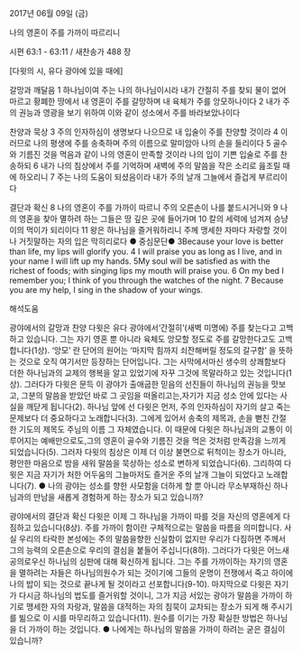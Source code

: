 2017년 06월 09일 (금)

나의 영혼이 주를 가까이 따르리니



시편 63:1 - 63:11 / 새찬송가 488 장


[다윗의 시, 유다 광야에 있을 때에]

갈망과 깨달음
1 하나님이여 주는 나의 하나님이시라 내가 간절히 주를 찾되 물이 없어 마르고 황폐한 땅에서 내 영혼이 주를 갈망하며 내 육체가 주를 앙모하나이다 2 내가 주의 권능과 영광을 보기 위하여 이와 같이 성소에서 주를 바라보았나이다

찬양과 묵상
3 주의 인자하심이 생명보다 나으므로 내 입술이 주를 찬양할 것이라 4 이러므로 나의 평생에 주를 송축하며 주의 이름으로 말미암아 나의 손을 들리이다 5 골수와 기름진 것을 먹음과 같이 나의 영혼이 만족할 것이라 나의 입이 기쁜 입술로 주를 찬송하되 6 내가 나의 침상에서 주를 기억하며 새벽에 주의 말씀을 작은 소리로 읊조릴 때에 하오리니 7 주는 나의 도움이 되셨음이라 내가 주의 날개 그늘에서 즐겁게 부르리이다

결단과 확신
8 나의 영혼이 주를 가까이 따르니 주의 오른손이 나를 붙드시거니와 9 나의 영혼을 찾아 멸하려 하는 그들은 땅 깊은 곳에 들어가며 10 칼의 세력에 넘겨져 승냥이의 먹이가 되리이다 11 왕은 하나님을 즐거워하리니 주께 맹세한 자마다 자랑할 것이나 거짓말하는 자의 입은 막히리로다
● 중심문단● 3Because your love is better than life, my lips will glorify you. 4 I will praise you as long as I live, and in your name I will lift up my hands. 5My soul will be satisfied as with the richest of foods; with singing lips my mouth will praise you. 6 On my bed I remember you; I think of you through the watches of the night. 7 Because you are my help, I sing in the shadow of your wings.

해석도움





광야에서의 갈망과 찬양
다윗은 유다 광야에서‘간절히’(새벽 미명에) 주를 찾는다고 고백하고 있습니다. 그는 자기 영혼 뿐 아니라 육체도 앙모할 정도로 주를 갈망한다고도 고백합니다(1상). ‘앙모’ 란 단어의 원어는 ‘마지막 힘까지 쇠잔해버릴 정도의 갈구함’ 을 뜻하는 것으로 오직 여기서만 등장하는 단어입니다. 그는 사막에서마신 생수의 상쾌함보다 더한 하나님과의 교제의 행복을 알고 있었기에 자꾸 그것에 목말라하고 있는 것입니다(1상). 그러다가 다윗은 문득 이 광야가 출애굽한 믿음의 선진들이 하나님의 권능을 맛보고, 그분의 말씀을 받았던 바로 그 곳임을 떠올리고는,자기가 지금 성소 안에 있다는 사실을 깨닫게 됩니다(2). 하나님 앞에 선 다윗은 먼저, 주의 인자하심이 자기의 살고 죽는 문제보다 더 중요하다고 노래합니다(3). 그에게 있어서 송축의 제목과, 손을 뻗친 간절한 기도의 제목도 주님의 이름 그 자체였습니다. 이 때문에 다윗은 하나님과의 교통이 이루어지는 예배만으로도,그의 영혼이 골수와 기름진 것을 먹은 것처럼 만족감을 느끼게 되었습니다(5). 그러자 다윗의 침상은 이제 더 이상 불면으로 뒤척이는 장소가 아니라, 평안한 마음으로 밤을 새워 말씀을 묵상하는 성소로 변하게 되었습니다(6). 그리하여 다윗은 지금 자기가 처한 어두움의 그늘마저도 즐거운 주의 날개 그늘이 되었다고 노래합니다(7).
● 나의 광야는 성소를 향한 사모함을 더하게 할 뿐 아니라 무소부재하신 하나님과의 만남을 새롭게 경험하게 하는 장소가 되고 있습니까?

광야에서의 결단과 확신
다윗은 이제 그 하나님을 가까이 따를 것을 자신의 영혼에게 다짐하고 있습니다(8상). 주를 가까이 함이란 구체적으로는 말씀을 따름을 의미합니다. 사실 우리의 타락한 본성에는 주의 말씀을향한 신실함이 없지만 우리가 다짐하면 주께서 그의 능력의 오른손으로 우리의 결심을 붙들어 주십니다(8하). 그러다가 다윗은 어느새 공의로우신 하나님의 심판에 대해 확신하게 됩니다. 그는 주를 가까이하는 자기의 영혼을 멸하려는 자들은 하나님의원수가 되는 것이기에 그들의 운명이 전쟁에서 죽고 하이에나의 밥이 되는 것으로 끝나게 될 것이라고 선포합니다(9-10). 마지막으로 다윗은 자기가 다시금 하나님의 법도를 즐거워할 것이니, 그가 지금 서있는 광야가 말씀을 가까이 하기로 맹세한 자의 자랑과, 말씀을 대적하는 자의 침묵이 교차되는 장소가 되게 해 주시기를 빎으로 이 시를 마무리하고 있습니다(11). 원수를 이기는 가장 확실한 방법은 하나님을 더 가까이 하는 것입니다.
● 나에게는 하나님의 말씀을 가까이 하려는 굳은 결심이 있습니까?